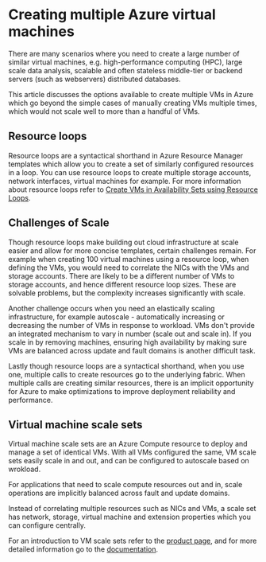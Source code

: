 <properties
	pageTitle="Create multiple virtual machines | Microsoft Azure"
	description="Options for creating multiple virtual machines on Windows"
	services="virtual-machines-windows"
	documentationCenter=""
	authors="gbowerman"
	manager="timlt"
	editor=""
	tags="azure-resource-manager"/>

<tags
	ms.service="virtual-machines-windows"
	ms.workload="na"
	ms.tgt_pltfrm="na"
	ms.devlang="na"
	ms.topic="article"
	ms.date="05/02/2016"
	ms.author="guybo"/>

# Creating multiple Azure virtual machines

There are many scenarios where you need to create a large number of similar virtual machines, e.g. high-performance computing (HPC), large scale data analysis, scalable and often stateless middle-tier or backend servers (such as webservers) distributed databases. 

This article discusses the options available to create multiple VMs in Azure which go beyond the simple cases of manually creating VMs multiple times, which would not scale well to more than a handful of VMs. 

## Resource loops

Resource loops are a syntactical shorthand in Azure Resource Manager templates which allow you to create a set of similarly configured resources in a loop. You can use resource loops to create multiple storage accounts, network interfaces, virtual machines for example. For more information about resource loops refer to [Create VMs in Availability Sets using Resource Loops](https://azure.microsoft.com/documentation/templates/201-vm-copy-index-loops/).

## Challenges of Scale

Though resource loops make building out cloud infrastructure at scale easier and allow for more concise templates, certain challenges remain. For example when creating 100 virtual machines using a resource loop, when defining the VMs, you would need to correlate the NICs with the VMs and storage accounts. There are likely to be a different number of VMs to storage accounts, and hence different resource loop sizes. These are solvable problems, but the complexity increases significantly with scale.

Another challenge occurs when you need an elastically scaling infrastructure, for example autoscale - automatically increasing or decreasing the number of VMs in response to workload. VMs don't provide an integrated mechanism to vary in number (scale out and scale in). If you scale in by removing machines, ensuring high availability by making sure VMs are balanced across update and fault domains is another difficult task.

Lastly though resource loops are a syntactical shorthand, when you use one, multiple calls to create resources go to the underlying fabric. When multiple calls are creating similar resources, there is an implicit opportunity for Azure to make optimizations to improve deployment reliability and performance.

## Virtual machine scale sets

Virtual machine scale sets are an Azure Compute resource to deploy and manage a set of identical VMs. With all VMs configured the same, VM scale sets easily scale in and out, and can be configured to autoscale based on wrokload.

For applications that need to scale compute resources out and in, scale operations are implicitly balanced across fault and update domains. 

Instead of correlating multiple resources such as NICs and VMs, a scale set has network, storage, virtual machine and extension properties which you can configure centrally.

For an introduction to VM scale sets refer to the [product page](https://azure.microsoft.com/services/virtual-machine-scale-sets/), and for more detailed information go to the [documentation](https://azure.microsoft.com/documentation/services/virtual-machine-scale-sets/).